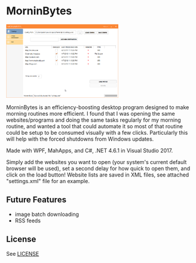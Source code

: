 # MorninBytes
<img src="https://github.com/peterghu/MorninBytes/blob/master/screenshot_UI.png" alt="Website Manager UI" width="300">

MorninBytes is an efficiency-boosting desktop program designed to make morning routines more efficient. I found that I was opening the same websites/programs and doing the same tasks regularly for my morning routine, and wanted a tool that could automate it so most of that routine could be setup to be consumed visually with a few clicks. Particularly this will help with the forced shutdowns from Windows updates.

Made with WPF, MahApps, and C#, .NET 4.6.1 in Visual Studio 2017.

Simply add the websites you want to open (your system's current default browser will be used), set a second delay for how quick to open them, and click on the load button! Website lists are saved in XML files, see attached "settings.xml" file for an example.

## Future Features
* image batch downloading
* RSS feeds

## License
See [LICENSE](LICENSE)
